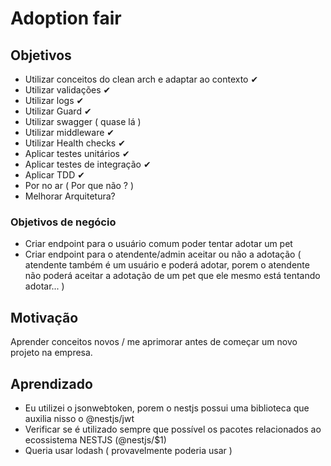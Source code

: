 # Adoption fair

## Objetivos

- Utilizar conceitos do clean arch e adaptar ao contexto ✔
- Utilizar validações ✔
- Utilizar logs ✔
- Utilizar Guard ✔
- Utilizar swagger ( quase lá )
- Utilizar middleware ✔
- Utilizar Health checks ✔
- Aplicar testes unitários ✔
- Aplicar testes de integração ✔
- Aplicar TDD ✔
- Por no ar ( Por que não ? )
- Melhorar Arquitetura?

### Objetivos de negócio
- Criar endpoint para o usuário comum poder tentar adotar um pet
- Criar endpoint para o atendente/admin aceitar ou não a adotação ( atendente também é um usuário e poderá adotar, porem o atendente não poderá aceitar a adotação de um pet que ele mesmo está tentando adotar... )
## Motivação

Aprender conceitos novos / me aprimorar antes de começar um novo projeto na empresa.

## Aprendizado

- Eu utilizei o jsonwebtoken, porem o nestjs possui uma biblioteca que auxilia nisso o @nestjs/jwt
- Verificar se é utilizado sempre que possível os pacotes relacionados ao ecossistema NESTJS (@nestjs/$1)
- Queria usar lodash ( provavelmente poderia usar )
